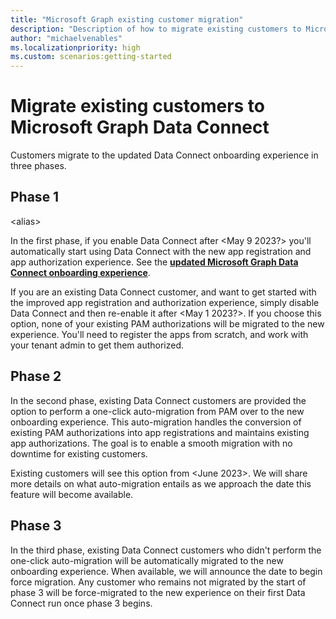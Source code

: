 ```yaml
---
title: "Microsoft Graph existing customer migration"
description: "Description of how to migrate existing customers to Microsoft Graph Data Connect"
author: "michaelvenables"
ms.localizationpriority: high
ms.custom: scenarios:getting-started
---
```


# Migrate existing customers to Microsoft Graph Data Connect

Customers migrate to the updated Data Connect onboarding experience in three phases.

## Phase 1
<!-- Please update placeholders. -->

&lt;alias&gt;

In the first phase, if you enable Data Connect after &lt;May 9 2023?&gt; you'll automatically start using Data Connect with the new app registration and app authorization experience. See the **[updated Microsoft Graph Data Connect onboarding experience](./onboarding-experience-overview.md)**.

If you are an existing Data Connect customer, and want to get started with the improved app registration and authorization experience, simply disable Data Connect and then re-enable it after &lt;May 1 2023?&gt;. If you choose this option, none of your existing PAM authorizations will be migrated to the new experience. You'll need to register the apps from scratch, and work with your tenant admin to get them authorized.

## Phase 2

In the second phase, existing Data Connect customers are provided the option to perform a one-click auto-migration from PAM over to the new onboarding experience. This auto-migration handles the conversion of existing PAM authorizations into app registrations and maintains existing app authorizations. The goal is to enable a smooth migration with no downtime for existing customers.

Existing customers will see this option from &lt;June 2023&gt;. We will share more details on what auto-migration entails as we approach the date this feature will become available.

## Phase 3

In the third phase, existing Data Connect customers who didn't perform the one-click auto-migration will be automatically migrated to the new onboarding experience. When available, we will announce the date to begin force migration. Any customer who remains not migrated by the start of phase 3 will be force-migrated to the new experience on their first Data Connect run once phase 3 begins.
